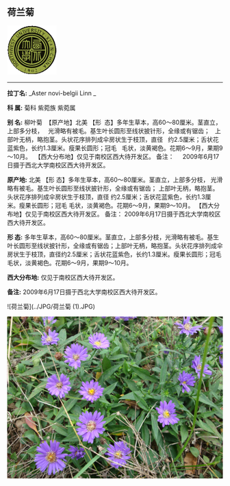 ## 荷兰菊

![西北大学校园网络植物志](../JPG/nwu.gif)

---

**拉丁名:**  _Aster novi-belgii Linn _

**科 属:** 菊科 紫菀族 紫菀属

**别 名:** 柳叶菊
 【原产地】北美
 【形  态】多年生草本，高60～80厘米。茎直立，上部多分枝，
  光滑略有被毛。基生叶长圆形至线状披针形，全缘或有锯齿；
  上部叶无柄，略抱茎。头状花序排列成伞房状生于枝顶，直径
  约2.5厘米；舌状花蓝紫色，长约1.3厘米。瘦果长圆形；冠毛
  毛状，淡黄褐色。花期6～9月，果期9～10月。
 【西大分布地】仅见于南校区西大待开发区。
备注：
    2009年6月17日摄于西北大学南校区西大待开发区。

**原产地:** 北美
 【形 态】多年生草本，高60～80厘米。茎直立，上部多分枝，
 光滑略有被毛。基生叶长圆形至线状披针形，全缘或有锯齿；
 上部叶无柄，略抱茎。头状花序排列成伞房状生于枝顶，直径
 约2.5厘米；舌状花蓝紫色，长约1.3厘米。瘦果长圆形；冠毛
 毛状，淡黄褐色。花期6～9月，果期9～10月。
【西大分布地】仅见于南校区西大待开发区。
备注：
 2009年6月17日摄于西北大学南校区西大待开发区。

**形  态:** 多年生草本，高60～80厘米。茎直立，上部多分枝，光滑略有被毛。基生叶长圆形至线状披针形，全缘或有锯齿；上部叶无柄，略抱茎。头状花序排列成伞房状生于枝顶，直径约2.5厘米；舌状花蓝紫色，长约1.3厘米。瘦果长圆形；冠毛毛状，淡黄褐色。花期6～9月，果期9～10月。

**西大分布地:** 仅见于南校区西大待开发区。

**备注:** 2009年6月17日摄于西北大学南校区西大待开发区。

![荷兰菊](../JPG/荷兰菊 (1).JPG) 

![荷兰菊](../JPG/荷兰菊.JPG) 

